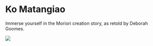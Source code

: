 <!-- 
Title: Ko Matangiao
ID: 9 
-->

# Ko Matangiao

Immerse yourself in the Moriori creation story, as retold by Deborah Goomes.

![](https://www.youtube.com/watch?v=-k4f5bM4iWg)
